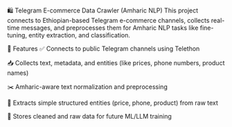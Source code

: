 🛍️ Telegram E-commerce Data Crawler (Amharic NLP)
This project connects to Ethiopian-based Telegram e-commerce channels, collects real-time messages, and preprocesses them for Amharic NLP tasks like fine-tuning, entity extraction, and classification.

🔧 Features
✅ Connects to public Telegram channels using Telethon

📥 Collects text, metadata, and entities (like prices, phone numbers, product names)

✂️ Amharic-aware text normalization and preprocessing

🧠 Extracts simple structured entities (price, phone, product) from raw text

💾 Stores cleaned and raw data for future ML/LLM training

